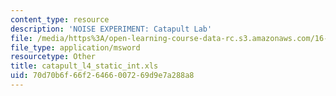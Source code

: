 ```yaml
---
content_type: resource
description: 'NOISE EXPERIMENT: Catapult Lab'
file: /media/https%3A/open-learning-course-data-rc.s3.amazonaws.com/16-881-robust-system-design-summer-1998/70d70b6f66f26466007269d9e7a288a8_catapult_l4_static_int.xls
file_type: application/msword
resourcetype: Other
title: catapult_l4_static_int.xls
uid: 70d70b6f-66f2-6466-0072-69d9e7a288a8
---
```


